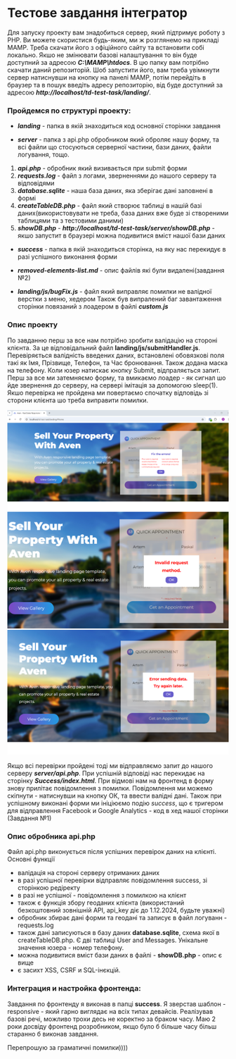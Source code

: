 # Тестове завдання інтегратор

Для запуску проекту вам знадобиться сервер, який підтримує роботу з PHP. Ви можете скористися
будь-яким, ми ж розглянемо на прикладі МАМР. Треба скачати його з офіційного сайту та встановити 
собі локально. Якшо не змінювати базові налаштування то він буде доступний за адресою
***C:\MAMP\htdocs***. В цю папку вам потрібно скачати даний репозиторій. Шоб запустити його, вам треба
увімкнути сервер натиснувши на кнопку на панелі MAMP, потім перейдіть в браузер та в пошук введіть адресу репозиторію, від буде доступний за адресою ***http://localhost/td-test-task/landing/***.

### Пройдемся по структурі проекту:

 - ***landing*** - папка в якій знаходиться код основної сторінки завдання 

 - ***server*** - папка з api.php обробником який оброляє нашу форму, та всі файли що стосуються серверної  частини, бази даних, файли логування, тощо.
 1. ***api.php*** - обробник який визивається при submit форми
 2. ***requests.log*** - файл з логами, зверненнями до нашого серверу та відповідями
 3. ***database.sqlite*** - наша база даних, яка зберігає дані заповнені в формі
 4. ***createTableDB.php*** - файл який створює таблиці в нашій базі даних(використовувати не треба, база даних вже буде зі створеними таблицями та з тестовими даними)
 5. ***showDB.php*** - ***http://localhost/td-test-task/server/showDB.php*** - якшо запустит в браузері можна подивитися вміст нашої бази даних

 - ***success*** - папка в якій знаходиться сторінка, на яку нас перекидує в разі успішного виконання форми

- ***removed-elements-list.md*** - опис файлів які були видалені(завдання №2)
- ***landing/js/bugFix.js*** - файл який виправляє помилки не валідної верстки з меню, хедером
Також був випралений баг завантаження сторінки повязаний з лоадером в файлі  ***custom.js***


### Опис проекту 

По завданню перш за все нам потрібно зробити валідацію на стороні клієнта. За це відповідальний 
файл **landing/js/submitHandler.js**. Перевіряється валідність введених даних, встановлені обовязкові
поля такі як Імя, Прізвище, Телефон, та Час бронювання. Також додана маска на телефону. Коли юзер натискає кнопку Submit, відпраляється запит. Перш за все ми затемняємо форму, та вмикаємо лоадер - як сигнал шо йде звернення до серверу, на сервері імітація за допомогою sleep(1). Якшо перевірка не пройдена ми повертаємо спочатку відповідь зі сторони клієнта шо треба виправити помилки. 

![скріншот помилок](2.png)
![скріншот помилок](1.png)
![скріншот помилок](3.png)

Якщо всі перевірки пройдені тоді ми відправляємо запит до нашого серверу ***server/api.php***.
При успішній відповіді нас перекидає на сторінку ***Success/index.html***.
При відмові нам на фронтенд в форму знову прилітає повідомлення з помилки.
Повідомлення ми можемо скіпнути - натиснувши на кнопку ОК, та ввести валідні дані.
Також при успішному виконані форми ми ініціюємо подію *success*, що є тригером для 
відправлення Facebook и Google Analytics - код в хед нашої сторінки (Завдання №1)


###  Опис обробника api.php

Файл api.php виконується після успішних перевірок даних на клієнті. Основні функції 
- валідація на стороні серверу отриманих даних
- в разі успішної перевірки відправляє повідомлення success, зі сторінкою редіректу
- в разі не успішної - повідомлення з помилкою на клієнт
- також є функція збору геоданих клієнта (використаний безкоштовний зовнішній API, api_key діє
до 1.12.2024, будьте уважні)
- обробник збирає дані форми та геодані та записує в файл логуванн - requests.log
- також дані записуються в базу даних **database.sqlite**, схема якої в createTableDB.php.
Є дві таблиці User and Messages. Унікальне значення юзера - номер телефону.
- можна подивитися вміст бази даних в файлі - **showDB.php** - опис є вище
- є засихт XSS, CSRF и SQL-інєкцій.


###  Интеграция и настройка фронтенда:
  
  Завдання по фронтенду я виконав в папці **success**. Я зверстав шаблон  - responsive - 
  який гарно виглядає на всіх типах девайсів. Реалізував базові речі, можливо трохи десь 
  не коректно за браком часу. Маю 2 роки досвіду фронтенд розробником, якщо було б більше часу
  більш старанно б виконав завдання. 


Перепрошую за граматичні помилки))))





